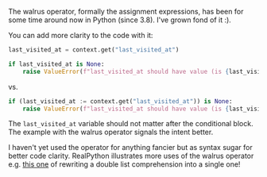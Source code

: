 The walrus operator, formally the assignment expressions, has been for some time around now in Python (since 3.8). I've grown fond of it :).

You can add more clarity to the code with it:

```python
last_visited_at = context.get("last_visited_at")

if last_visited_at is None:
    raise ValueError(f"last_visited_at should have value (is {last_visited_at})")
```

vs.

```python
if (last_visited_at := context.get("last_visited_at")) is None:
    raise ValueError(f"last_visited_at should have value (is {last_visited_at})")
```

The `last_visited_at` variable should not matter after the conditional block. The example with the walrus operator signals the intent better.

I haven't yet used the operator for anything fancier but as syntax sugar for better code clarity. RealPython illustrates more uses of the walrus operator e.g. [this one](https://realpython.com/python-walrus-operator/#list-comprehensions) of rewriting a double list comprehension into a single one!
